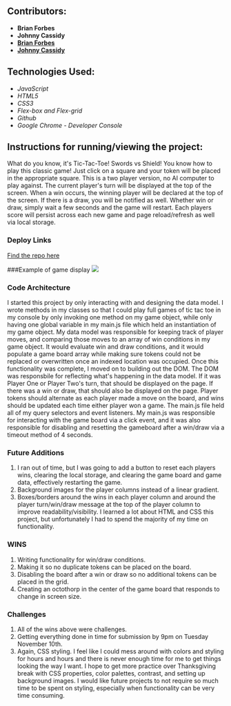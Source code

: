 ## Contributors:
- **Brian Forbes**
- **Johnny Cassidy**
- [**Brian Forbes**](https://github.com/Codeherder19)
- [**Johnny Cassidy**](https://github.com/pJanks)


## Technologies Used:
- *JavaScript*
- *HTML5*
- *CSS3*
- *Flex-box and Flex-grid*
- *Github*
- *Google Chrome - Developer Console*

## Instructions for running/viewing the project:
What do you know, it's Tic-Tac-Toe! Swords vs Shield! You know how to play this classic game! Just click on a square and your token will be placed in the appropriate square. This is a two player version, no AI computer to play against. The current player's turn will be displayed at the top of the screen. When a win occurs, the winning player will be declared at the top of the screen. If there is a draw, you will be notified as well. Whether win or draw, simply wait a few seconds and the game will restart. Each players score will persist across each new game and page reload/refresh as well via local storage.

### Deploy Links
[Find the repo here](https://github.com/Codeherder19/Tic-Tac-Toe.git)

###Example of game display
![](https://i.imgur.com/0aVhaVL.png)

### Code Architecture
I started this project by only interacting with and designing the data model. I wrote methods in my classes so that I could play full games of tic tac toe in my console by only invoking one method on my game object, while only having one global variable in my main.js file which held an instantiation of my game object. My data model was responsible for keeping track of player moves, and comparing those moves to an array of win conditions in my game object. It would evaluate win and draw conditions, and it would populate a game board array while making sure tokens could not be replaced or overwritten once an indexed location was occupied. Once this functionality was complete, I moved on to building out the DOM. The DOM was responsbile for reflecting what's happening in the data model. If it was Player One or Player Two's turn, that should be displayed on the page. If there was a win or draw, that should also be displayed on the page. Player tokens should alternate as each player made a move on the board, and wins should be updated each time either player won a game. The main.js file held all of my query selectors and event listeners. My main.js was responsible for interacting with the game board via a click event, and it was also responsible for disabling and resetting the gameboard after a win/draw via a timeout method of 4 seconds. 

### Future Additions
1. I ran out of time, but I was going to add a button to reset each players wins, clearing the local storage, and clearing the game board and game data, effectively restarting the game.
2. Background images for the player columns instead of a linear gradient.
3. Boxes/borders around the wins in each player column and around the player turn/win/draw message at the top of the player column to improve readability/visibility. I learned a lot about HTML and CSS this project, but unfortunately I had to spend the majority of my time on functionality.

### WINS
1. Writing functionality for win/draw conditions.
2. Making it so no duplicate tokens can be placed on the board.
3. Disabling the board after a win or draw so no additional tokens can be placed in the grid.
4. Creating an octothorp in the center of the game board that responds to change in screen size.

### Challenges
1. All of the wins above were challenges.
2. Getting everything done in time for submission by 9pm on Tuesday November 10th.
3. Again, CSS styling. I feel like I could mess around with colors and styling for hours and hours and there is never enough time for me to
get things looking the way I want. I hope to get more practice over Thanksgiving break with CSS properties, color palettes, contrast, and setting up background images. I would like future projects to not require so much time to be spent on styling, especially when functionality can be very time consuming.
